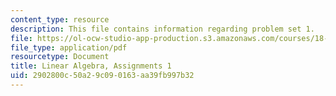 ```yaml
---
content_type: resource
description: This file contains information regarding problem set 1.
file: https://ol-ocw-studio-app-production.s3.amazonaws.com/courses/18-700-linear-algebra-fall-2013/2902800c50a29c090163aa39fb997b32_MIT18_700F13_ps1.pdf
file_type: application/pdf
resourcetype: Document
title: Linear Algebra, Assignments 1
uid: 2902800c-50a2-9c09-0163-aa39fb997b32
---
```

